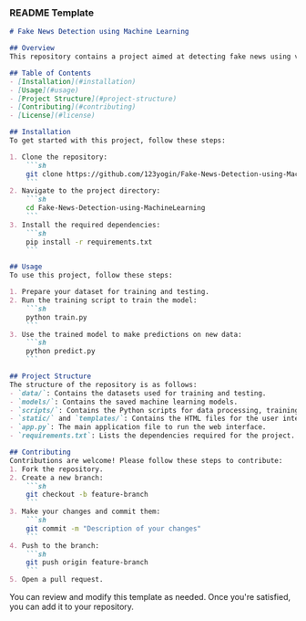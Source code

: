 
### README Template

```markdown
# Fake News Detection using Machine Learning

## Overview
This repository contains a project aimed at detecting fake news using various machine learning algorithms. The project is implemented in Python and includes the use of HTML for the user interface.

## Table of Contents
- [Installation](#installation)
- [Usage](#usage)
- [Project Structure](#project-structure)
- [Contributing](#contributing)
- [License](#license)

## Installation
To get started with this project, follow these steps:

1. Clone the repository:
    ```sh
    git clone https://github.com/123yogin/Fake-News-Detection-using-MachineLearning.git
    ```
2. Navigate to the project directory:
    ```sh
    cd Fake-News-Detection-using-MachineLearning
    ```
3. Install the required dependencies:
    ```sh
    pip install -r requirements.txt
    ```

## Usage
To use this project, follow these steps:

1. Prepare your dataset for training and testing.
2. Run the training script to train the model:
    ```sh
    python train.py
    ```
3. Use the trained model to make predictions on new data:
    ```sh
    python predict.py
    ```

## Project Structure
The structure of the repository is as follows:
- `data/`: Contains the datasets used for training and testing.
- `models/`: Contains the saved machine learning models.
- `scripts/`: Contains the Python scripts for data processing, training, and prediction.
- `static/` and `templates/`: Contains the HTML files for the user interface.
- `app.py`: The main application file to run the web interface.
- `requirements.txt`: Lists the dependencies required for the project.

## Contributing
Contributions are welcome! Please follow these steps to contribute:
1. Fork the repository.
2. Create a new branch:
    ```sh
    git checkout -b feature-branch
    ```
3. Make your changes and commit them:
    ```sh
    git commit -m "Description of your changes"
    ```
4. Push to the branch:
    ```sh
    git push origin feature-branch
    ```
5. Open a pull request.
```

You can review and modify this template as needed. Once you're satisfied, you can add it to your repository.
